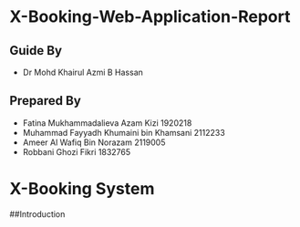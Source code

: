 # X-Booking-Web-Application-Report

## Guide By
- Dr Mohd Khairul Azmi B Hassan

## Prepared By
- Fatina Mukhammadalieva Azam Kizi 1920218
- Muhammad Fayyadh Khumaini bin Khamsani 2112233
- Ameer Al Wafiq Bin Norazam 2119005
- Robbani Ghozi Fikri 1832765 

# X-Booking System

##Introduction
